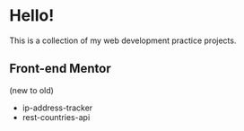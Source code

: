 # Hello!

This is a collection of my web development practice projects.

## Front-end Mentor

(new to old)

- ip-address-tracker
- rest-countries-api
